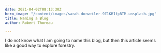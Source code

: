 ```yaml
---
date: 2021-04-02T08:13:30Z
hero_image: "/content/images/sarah-dorweiler-9Z1KRIfpBTM-unsplash.jpg"
title: Naming a Blog
author: Robert Thoreau

---
```

I do not know what I am going to name this blog, but then this article seems like a good way to explore forestry.